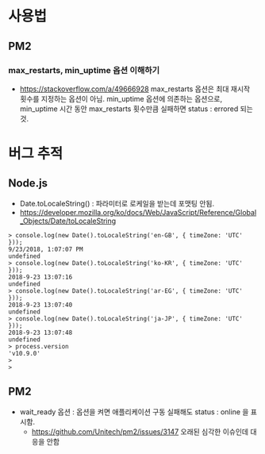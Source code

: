 <!-- TITLE: Node.js -->
<!-- SUBTITLE: Node.js, JavaScript -->

# 사용법
## PM2
### max_restarts, min_uptime 옵션 이해하기
* https://stackoverflow.com/a/49666928
max_restarts 옵션은 최대 재시작 횟수를 지정하는 옵션이 아님.
min_uptime 옵션에 의존하는 옵션으로,
min_uptime 시간 동안 max_restarts 횟수만큼 실패하면 status : errored 되는 것.

# 버그 추적
## Node.js
* Date.toLocaleString() : 파라미터로 로케일을 받는데 포맷팅 안됨.
* https://developer.mozilla.org/ko/docs/Web/JavaScript/Reference/Global_Objects/Date/toLocaleString

```text
> console.log(new Date().toLocaleString('en-GB', { timeZone: 'UTC' }));
9/23/2018, 1:07:07 PM
undefined
> console.log(new Date().toLocaleString('ko-KR', { timeZone: 'UTC' }));
2018-9-23 13:07:16
undefined
> console.log(new Date().toLocaleString('ar-EG', { timeZone: 'UTC' }));
2018-9-23 13:07:40
undefined
> console.log(new Date().toLocaleString('ja-JP', { timeZone: 'UTC' }));
2018-9-23 13:07:48
undefined
> process.version
'v10.9.0'
> 
> 
```

## PM2
* wait_ready 옵션 : 옵션을 켜면 애플리케이션 구동 실패해도 status : online 을 표시함.
  * https://github.com/Unitech/pm2/issues/3147 오래된 심각한 이슈인데 대응을 안함